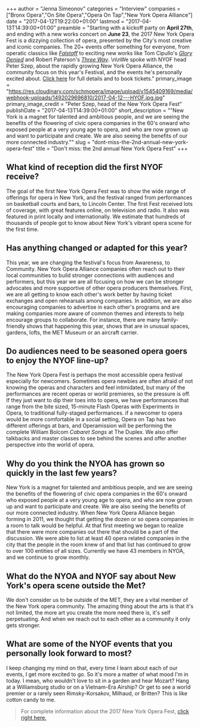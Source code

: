 +++
author = "Jenna Simeonov"
categories = "Interview"
companies = ["Bronx Opera","On Site Opera","Opera On Tap","New York Opera Alliance"]
date = "2017-04-12T19:22:00+01:00"
lastmod = "2017-04-13T14:39:00+01:00"
preamble = "Starting with a kickoff party on **April 27th**, and ending with a new works concert on **June 23**, the 2017 New York Opera Fest is a dizzying collection of opera, presented by the City's most creative and iconic companies. The 20+ events offer something for everyone, from operatic classics like [*Falstaff*](http://nyoperafest.com/2017/falstaff/) to exciting new works like Tom Cipullo's [*Glory Denied*](http://nyoperafest.com/2017/glory-denied/) and Robert Paterson's [*Three Way*](http://nyoperafest.com/2017/three-way/). \n\nWe spoke with NYOF head Peter Szep, about the rapidly growing New York Opera Alliance, the community focus on this year's Festival, and the events he's personally excited about. [Click here](http://nyoperafest.com/2017/) for full details and to book tickets."
primary_image = "https://res.cloudinary.com/schmopera/image/upload/v1545409169/media/webhook-uploads/1492029696810/2017-04-12---HYOF.jpg.jpg"
primary_image_credit = "Peter Szep, head of the New York Opera Fest"
publishDate = "2017-04-13T14:39:00+01:00"
short_description = "&quot;New York is a magnet for talented and ambitious people, and we are seeing the benefits of the flowering of civic opera companies in the 60&#039;s onward who exposed people at a very young age to opera, and who are now grown up and want to participate and create. We are also seeing the benefits of our more connected industry.&quot;"
slug = "dont-miss-the-2nd-annual-new-york-opera-fest"
title = "Don&#039;t miss: the 2nd annual New York Opera Fest"
+++

## What kind of reception did the first NYOF receive? 

The goal of the first New York Opera Fest was to show the wide range of offerings for opera in New York, and the festival ranged from performances on basketball courts and bars, to Lincoln Center. The first Fest received lots of coverage, with great features online, on television and radio. It also was featured in print locally and internationally. We estimate that hundreds of thousands of people got to know about New York's vibrant opera scene for the first time.

## Has anything changed or adapted for this year?

This year, we are changing the festival's focus from Awareness, to Community. New York Opera Alliance companies often reach out to their local communities to build stronger connections with audiences and performers, but this year we are all focusing on how we can be stronger advocates and more supportive of other opera producers themselves. First, we are all getting to know each other's work better by having ticket exchanges and open rehearsals among companies. In addition, we are also encouraging companies to advertise in each other's programs and are making companies more aware of common themes and interests to help encourage groups to collaborate. For instance, there are many family-friendly shows that happening this year, shows that are in unusual spaces, gardens, lofts, the MET Museum or an aircraft carrier. 

## Do audiences need to be seasoned opera goers to enjoy the NYOF line-up?

The New York Opera Fest is perhaps the most accessible opera festival especially for newcomers. Sometimes opera newbies are often afraid of not knowing the operas and characters and feel intimidated, but many of the performances are recent operas or world premieres, so the pressure is off. If they just want to dip their toes into to opera, we have performances that range from the bite sized, 15-minute Flash Operas with Experiments in Opera, to traditional fully-staged performances. if a newcomer to opera would be more comfortable in a social setting, Opera on Tap has two different offerings at bars, and Operamission will be performing the complete William Bolcom *Cabaret Songs* at The Duplex. We also offer talkbacks and master classes to see behind the scenes and offer another perspective into the world of opera.

## Why do you think the NYOA has grown so quickly in the last few years? 

New York is a magnet for talented and ambitious people, and we are seeing the benefits of the flowering of civic opera companies in the 60's onward who exposed people at a very young age to opera, and who are now grown up and want to participate and create. We are also seeing the benefits of our more connected industry. When New York Opera Alliance began forming in 2011, we thought that getting the dozen or so opera companies in a room to talk would be helpful. At that first meeting we began to realize that there were more companies out there that should be a part of the discussion. We were able to list at least 40 opera related companies in the city that the people in the room knew of and that list has continued to grow to over 100 entities of all sizes. Currently we have 43 members in NYOA, and we continue to grow monthly.

## What do the NYOA and NYOF say about New York's opera scene outside the Met?

We don't consider us to be outside of the MET, they are a vital member of the New York opera community. The amazing thing about the arts is that it's not limited, the more art you create the more need there is, it's self perpetuating. And when we reach out to each other as a community it only gets stronger.

## What are some of the NYOF events that you personally look forward to most?

I keep changing my mind on that, every time I learn about each of our events, I get more excited to go. So it's more a matter of what mood I'm in today. I mean, who wouldn't love to sit in a garden and hear Mozart? Hang at a Williamsburg studio or on a Vietnam-Era Airship? Or get to see a world premier or a rarely seen Rimsky-Korsakov, Milhaud, or Britten? This is like cotton candy to me.

>For complete information about the 2017 New York Opera Fest, [click right here.](http://nyoperafest.com/2017/)
